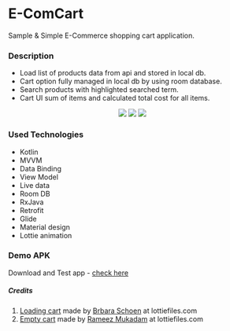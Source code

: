 # E-ComCart
Sample & Simple E-Commerce shopping cart application.

### Description
- Load list of products data from api and stored in local db. 
- Cart option fully managed in local db by using room database.
- Search products with highlighted searched term. 
- Cart UI sum of items and calculated total cost for all items.

<p align="center">
<a href="https://github.com/manimaran96/E-ComCart/releases" alt="GitHub release"><img src="https://img.shields.io/github/release/manimaran96/E-ComCart.svg" ></a>
<a href="https://github.com/manimaran96/E-ComCart/blob/master/LICENSE" alt="GitHub license"><img src="https://img.shields.io/badge/License-GPL%20v3-blue.svg" ></a>
<a href="https://manimaran96.wordpress.com" alt="Developer badge"><img src="https://img.shields.io/badge/developed%20by-Manimaran-blue.svg" ></a>
</p>

### Used Technologies
- Kotlin
- MVVM
- Data Binding 
- View Model
- Live data
- Room DB
- RxJava
- Retrofit
- Glide
- Material design
- Lottie animation

### Demo APK 
Download and Test app - [check here](https://github.com/manimaran96/E-ComCart/releases)

##### Credits
1. [Loading cart](https://lottiefiles.com/13720-shopping-cart) made by [Brbara Schoen](https://lottiefiles.com/bschoen) at lottiefiles.com
2. [Empty cart](https://lottiefiles.com/4496-empty-cart) made by [Rameez Mukadam](https://lottiefiles.com/rameez_mukadam)  at lottiefiles.com